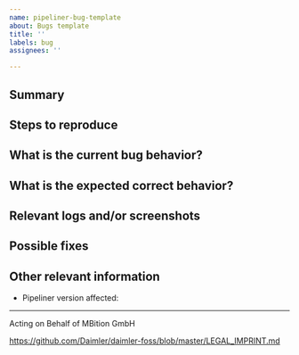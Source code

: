 ```yaml
---
name: pipeliner-bug-template
about: Bugs template
title: ''
labels: bug
assignees: ''

---
```


## Summary

[//]: # (Summarize the bug encountered concisely)


## Steps to reproduce

[//]: # (How one can reproduce the issue - this is very important)


## What is the current bug behavior?

[//]: # (What actually happens)


## What is the expected correct behavior?

[//]: # (What you should see instead)


## Relevant logs and/or screenshots

[//]: # (Paste any relevant logs - please use code blocks ``` --- ``` to format console output, logs, and code as it's hard to read otherwise. You can also add a Snippet and link it here. Check the markdown guide on GitHub for further tips)

## Possible fixes

[//]: # (If you can, link to the line of code that might be responsible for the problem)

## Other relevant information

[//]: # (Add the Pipeliner version. Substitute below the "x" by "1", "2" or the right version. Add more than one version if necessary)

* Pipeliner version affected: 

----
[//]: # (To review information about possible relevant labels for this issue please view the list of labels: https://github.com/Daimler/pipeliner/labels )

Acting on Behalf of MBition GmbH

https://github.com/Daimler/daimler-foss/blob/master/LEGAL_IMPRINT.md
